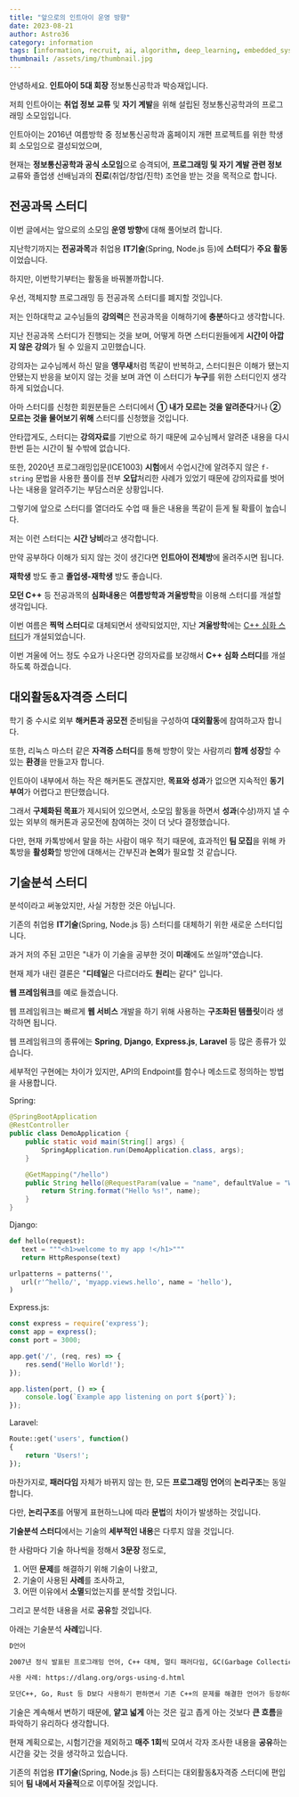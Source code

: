 ```yaml
---
title: "앞으로의 인트아이 운영 방향"
date: 2023-08-21
author: Astro36
category: information
tags: [information, recruit, ai, algorithm, deep_learning, embedded_system, hardware]
thumbnail: /assets/img/thumbnail.jpg
---
```


안녕하세요. **인트아이 5대 회장** 정보통신공학과 박승재입니다.

저희 인트아이는 **취업 정보 교류** 및 **자기 계발**을 위해 설립된 정보통신공학과의 프로그래밍 소모임입니다.

인트아이는 2016년 여름방학 중 정보통신공학과 홈페이지 개편 프로젝트를 위한 학생회 소모임으로 결성되었으며,

현재는 **정보통신공학과 공식 소모임**으로 승격되어, **프로그래밍 및 자기 계발 관련 정보** 교류와 졸업생 선배님과의 **진로**(취업/창업/진학) 조언을 받는 것을 목적으로 합니다.

## 전공과목 스터디

이번 글에서는 앞으로의 소모임 **운영 방향**에 대해 풀어보려 합니다.

지난학기까지는 **전공과목**과 취업용 **IT기술**(Spring, Node.js 등)에 **스터디**가 **주요 활동**이었습니다.

하지만, 이번학기부터는 활동을 바꿔볼까합니다.

우선, 객체지향 프로그래밍 등 전공과목 스터디를 폐지할 것입니다.

저는 인하대학교 교수님들의 **강의력**은 전공과목을 이해하기에 **충분**하다고 생각합니다.

지난 전공과목 스터디가 진행되는 것을 보며, 어떻게 하면 스터디원들에게 **시간이 아깝지 않은 강의**가 될 수 있을지 고민했습니다.

강의자는 교수님께서 하신 말을 **앵무새**처럼 똑같이 반복하고, 스터디원은 이해가 됐는지 안됐는지 반응을 보이지 않는 것을 보며 과연 이 스터디가 **누구**를 위한 스터디인지 생각하게 되었습니다.

아마 스터디를 신청한 회원분들은 스터디에서 **① 내가 모르는 것을 알려준다**거나 **② 모르는 것을 물어보기 위해** 스터디를 신청했을 것입니다.

안타깝게도, 스터디는 **강의자료**를 기반으로 하기 때문에 교수님께서 알려준 내용을 다시 한번 듣는 시간이 될 수밖에 없습니다.

또한, 2020년 프로그래밍입문(ICE1003) **시험**에서 수업시간에 알려주지 않은 `f-string` 문법을 사용한 풀이를 전부 **오답**처리한 사례가 있었기 때문에 강의자료를 벗어나는 내용을 알려주기는 부담스러운 상황입니다.

그렇기에 앞으로 스터디를 열더라도 수업 때 들은 내용을 똑같이 듣게 될 확률이 높습니다.

저는 이런 스터디는 **시간 낭비**라고 생각합니다.

만약 공부하다 이해가 되지 않는 것이 생긴다면 **인트아이 전체방**에 올려주시면 됩니다.

**재학생** 방도 좋고 **졸업생-재학생** 방도 좋습니다.

**모던 C++** 등 전공과목의 **심화내용**은 **여름방학과 겨울방학**을 이용해 스터디를 개설할 생각입니다.

이번 여름은 **찍먹 스터디**로 대체되면서 생략되었지만, 지난 **겨울방학**에는 [C++ 심화 스터디](https://github.com/int-i/2023-1-cpp-advanced-study)가 개설되었습니다.

이번 겨울에 어느 정도 수요가 나온다면 강의자료를 보강해서 **C++ 심화 스터디**를 개설하도록 하겠습니다.

## 대외활동&자격증 스터디

학기 중 수시로 외부 **해커톤과 공모전** 준비팀을 구성하여 **대외활동**에 참여하고자 합니다.

또한, 리눅스 마스터 같은 **자격증 스터디**를 통해 방향이 맞는 사람끼리 **함께 성장**할 수 있는 **환경**을 만들고자 합니다.

인트아이 내부에서 하는 작은 해커톤도 괜찮지만, **목표와 성과**가 없으면 지속적인 **동기부여**가 어렵다고 판단했습니다.

그래서 **구체화된 목표**가 제시되어 있으면서, 소모임 활동을 하면서 **성과**(수상)까지 낼 수 있는 외부의 해커톤과 공모전에 참여하는 것이 더 낫다 결정했습니다.

다만, 현재 카톡방에서 말을 하는 사람이 매우 적기 때문에, 효과적인 **팀 모집**을 위해 카톡방을 **활성화**할 방안에 대해서는 간부진과 **논의**가 필요할 것 같습니다.

## 기술분석 스터디

분석이라고 써놓았지만, 사실 거창한 것은 아닙니다.

기존의 취업용 **IT기술**(Spring, Node.js 등) 스터디를 대체하기 위한 새로운 스터디입니다.

과거 저의 주된 고민은 "내가 이 기술을 공부한 것이 **미래**에도 쓰일까"였습니다.

현재 제가 내린 결론은 "**디테일**은 다르더라도 **원리**는 같다" 입니다.

**웹 프레임워크**를 예로 들겠습니다.

웹 프레임워크는 빠르게 **웹 서비스** 개발을 하기 위해 사용하는 **구조화된 템플릿**이라 생각하면 됩니다.

웹 프레임워크의 종류에는 **Spring**, **Django**, **Express.js**, **Laravel** 등 많은 종류가 있습니다.

세부적인 구현에는 차이가 있지만, API의 Endpoint를 함수나 메소드로 정의하는 방법을 사용합니다.

Spring:

```java
@SpringBootApplication
@RestController
public class DemoApplication {
    public static void main(String[] args) {
        SpringApplication.run(DemoApplication.class, args);
    }

    @GetMapping("/hello")
    public String hello(@RequestParam(value = "name", defaultValue = "World") String name) {
        return String.format("Hello %s!", name);
    }
}
```

Django:

```py
def hello(request):
   text = """<h1>welcome to my app !</h1>"""
   return HttpResponse(text)

urlpatterns = patterns('',
   url(r'^hello/', 'myapp.views.hello', name = 'hello'),
)
```

Express.js:

```js
const express = require('express');
const app = express();
const port = 3000;

app.get('/', (req, res) => {
    res.send('Hello World!');
});

app.listen(port, () => {
    console.log(`Example app listening on port ${port}`);
});
```

Laravel:

```php
Route::get('users', function()
{
    return 'Users!';
});
```

마찬가지로, **패러다임** 자체가 바뀌지 않는 한, 모든 **프로그래밍 언어**의 **논리구조**는 동일합니다.

다만, **논리구조**를 어떻게 표현하느냐에 따라 **문법**의 차이가 발생하는 것입니다.

**기술분석 스터디**에서는 기술의 **세부적인 내용**은 다루지 않을 것입니다.

한 사람마다 기술 하나씩을 정해서 **3문장** 정도로,

1. 어떤 **문제**를 해결하기 위해 기술이 나왔고,
2. 기술이 사용된 **사례**를 조사하고,
3. 어떤 이유에서 **소멸**되었는지를 분석할 것입니다.

그리고 분석한 내용을 서로 **공유**할 것입니다.

아래는 기술분석 **사례**입니다.

```txt
D언어

2007년 정식 발표된 프로그래밍 언어, C++ 대체, 멀티 패러다임, GC(Garbage Collection) On/Off 가능

사용 사례: https://dlang.org/orgs-using-d.html

모던C++, Go, Rust 등 D보다 사용하기 편하면서 기존 C++의 문제를 해결한 언어가 등장하며 잊혀짐
```

기술은 계속해서 변하기 때문에, **얕고 넓게** 아는 것은 깊고 좁게 아는 것보다 **큰 흐름**을 파악하기 유리하다 생각합니다.

현재 계획으로는, 시험기간을 제외하고 **매주 1회**씩 모여서 각자 조사한 내용을 **공유**하는 시간을 갖는 것을 생각하고 있습니다.

기존의 취업용 **IT기술**(Spring, Node.js 등) 스터디는 대외활동&자격증 스터디에 편입되어 **팀 내에서 자율적**으로 이루어질 것입니다.
